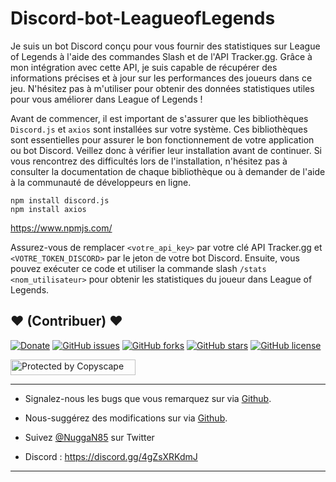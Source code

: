 # Discord-bot-LeagueofLegends

Je suis un bot Discord conçu pour vous fournir des statistiques sur League of Legends à l'aide des commandes Slash et de l'API Tracker.gg. Grâce à mon intégration avec cette API, je suis capable de récupérer des informations précises et à jour sur les performances des joueurs dans ce jeu. N'hésitez pas à m'utiliser pour obtenir des données statistiques utiles pour vous améliorer dans League of Legends !

Avant de commencer, il est important de s'assurer que les bibliothèques `Discord.js` et `axios` sont installées sur votre système. Ces bibliothèques sont essentielles pour assurer le bon fonctionnement de votre application ou bot Discord. Veillez donc à vérifier leur installation avant de continuer. Si vous rencontrez des difficultés lors de l'installation, n'hésitez pas à consulter la documentation de chaque bibliothèque ou à demander de l'aide à la communauté de développeurs en ligne.

```
npm install discord.js
npm install axios
```

https://www.npmjs.com/

Assurez-vous de remplacer `<votre_api_key>` par votre clé API Tracker.gg et `<VOTRE_TOKEN_DISCORD>` par le jeton de votre bot Discord. Ensuite, vous pouvez exécuter ce code et utiliser la commande slash `/stats <nom_utilisateur>` pour obtenir les statistiques du joueur dans League of Legends.

## <strong>❤️</strong> (Contribuer) <strong>❤️</strong>

[![Donate](https://img.shields.io/badge/paypal-donate-yellow.svg?style=flat)](https://www.paypal.me/nuggan85) [![GitHub issues](https://img.shields.io/github/issues/NuggaN85/Discord-bot-LeagueofLegends)](https://github.com/NuggaN85/Discord-bot-LeagueofLegends/issues) [![GitHub forks](https://img.shields.io/github/forks/NuggaN85/Discord-bot-LeagueofLegends)](https://github.com/NuggaN85/Discord-bot-LeagueofLegends/network) [![GitHub stars](https://img.shields.io/github/stars/NuggaN85/Discord-bot-LeagueofLegends)](https://github.com/NuggaN85/Discord-bot-LeagueofLegends/stargazers) [![GitHub license](https://img.shields.io/github/license/NuggaN85/Discord-bot-LeagueofLegends)](https://github.com/NuggaN85/Discord-bot-LeagueofLegends)

<a target="_blank" href="http://www.copyscape.com/"><img src="http://banners.copyscape.com/img/copyscape-banner-white-200x25.png" width="200" height="25" border="0" alt="Protected by Copyscape" title="Protected by Copyscape Plagiarism Checker - Do not copy content from this page." /></a>

--------------------------------------------------------------------------------------------------------------------------------------

- Signalez-nous les bugs que vous remarquez sur via [Github](https://github.com/NuggaN85/Discord-bot-LeagueofLegends/issues/).

- Nous-suggérez des modifications sur via [Github](https://github.com/NuggaN85/Discord-bot-LeagueofLegends/issues/).

- Suivez [@NuggaN85](https://twitter.com/NuggaN85) sur Twitter

- Discord : https://discord.gg/4gZsXRKdmJ

--------------------------------------------------------------------------------------------------------------------------------------
